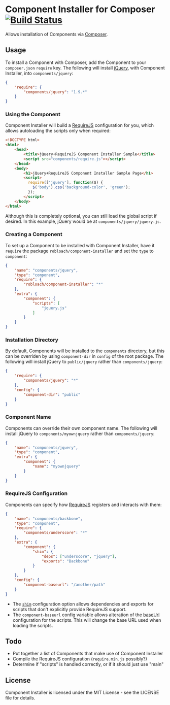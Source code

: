 Component Installer for Composer [![Build Status](https://secure.travis-ci.org/RobLoach/component-installer.png?branch=master)](http://travis-ci.org/RobLoach/component-installer)
================================

Allows installation of Components via [Composer](http://getcomposer.org).

Usage
-----

To install a Component with Composer, add the Component to your `composer.json`
`require` key. The following will install [jQuery](http://jquery.com), with
Component Installer, into `components/jquery`:

``` json
{
    "require": {
        "components/jquery": "1.9.*"
    }
}
```

### Using the Component

Component Installer will build a [RequireJS](http://requirejs.org) configuration
for you, which allows autoloading the scripts only when required:

``` html
<!DOCTYPE html>
<html>
    <head>
        <title>jQuery+RequireJS Component Installer Sample</title>
        <script src="components/require.js"></script>
    </head>
    <body>
        <h1>jQuery+RequireJS Component Installer Sample Page</h1>
        <script>
          require(['jquery'], function($) {
            $('body').css('background-color', 'green');
          });
        </script>
    </body>
</html>
```

Although this is completely optional, you can still load the global script if
desired. In this example, jQuery would be at `components/jquery/jquery.js`.

### Creating a Component

To set up a Component to be installed with Component Installer, have it
`require` the package `robloach/component-installer` and set the `type` to
`component`:

``` json
{
    "name": "components/jquery",
    "type": "component",
    "require": {
        "robloach/component-installer": "*"
    },
    "extra": {
        "component": {
            "scripts": [
                "jquery.js"
            ]
        }
    }
}
```

### Installation Directory

By default, Components will be installed to the `components` directory, but this
can be overriden by using `component-dir` in `config` of the root package. The
following will install jQuery to `public/jquery` rather than
`components/jquery`:

``` json
{
    "require": {
        "components/jquery": "*"
    },
    "config": {
        "component-dir": "public"
    }
}
```

### Component Name

Components can override their own component name. The following will install
jQuery to `components/myownjquery` rather than `components/jquery`:

``` json
{
    "name": "components/jquery",
    "type": "component",
    "extra": {
        "component": {
            "name": "myownjquery"
        }
    }
}
```

### RequireJS Configuration

Components can specify how [RequireJS](http://requirejs.org) registers and
interacts with them:

``` json
{
    "name": "components/backbone",
    "type": "component",
    "require": {
        "components/underscore": "*"
    },
    "extra": {
        "component": {
            "shim": {
                "deps": ["underscore", "jquery"],
                "exports": "Backbone"
            }
        }
    },
    "config": {
        "component-baseurl": "/another/path"
    }
}
```

* The [`shim`](http://www.requirejs.org/docs/api.html#config-shim) configuration
option allows dependencies and exports for scripts that don't explicitly provide
RequireJS support.
* The `component-baseurl` config variable allows alteration of the
[baseUrl](http://requirejs.org/docs/api.html#config-baseUrl) configuration for
the scripts. This will change the base URL used when loading the scripts.

Todo
----

* Put together a list of Components that make use of Component Installer
* Compile the RequireJS configuration (`require.min.js` possibly?)
* Determine if "scripts" is handled correctly, or if it should just use "main"

License
-------

Component Installer is licensed under the MIT License - see the LICENSE file
for details.
